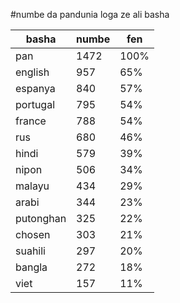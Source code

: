 #numbe da pandunia loga ze ali basha

| basha | numbe | fen |
|-------|-------|-----|
| pan | 1472 | 100% |
| english | 957 | 65% |
| espanya | 840 | 57% |
| portugal | 795 | 54% |
| france | 788 | 54% |
| rus | 680 | 46% |
| hindi | 579 | 39% |
| nipon | 506 | 34% |
| malayu | 434 | 29% |
| arabi | 344 | 23% |
| putonghan | 325 | 22% |
| chosen | 303 | 21% |
| suahili | 297 | 20% |
| bangla | 272 | 18% |
| viet | 157 | 11% |
